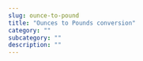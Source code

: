 ```yaml
---
slug: ounce-to-pound
title: "Ounces to Pounds conversion"
category: ""
subcategory: ""
description: ""
---
```


